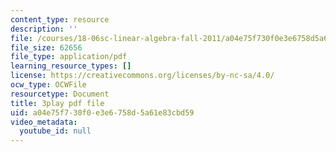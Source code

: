```yaml
---
content_type: resource
description: ''
file: /courses/18-06sc-linear-algebra-fall-2011/a04e75f730f0e3e6758d5a61e83cbd59_0MtwqhIwdrI.pdf
file_size: 62656
file_type: application/pdf
learning_resource_types: []
license: https://creativecommons.org/licenses/by-nc-sa/4.0/
ocw_type: OCWFile
resourcetype: Document
title: 3play pdf file
uid: a04e75f7-30f0-e3e6-758d-5a61e83cbd59
video_metadata:
  youtube_id: null
---
```

